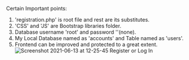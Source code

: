 Certain Important points:

1. 'registration.php' is root file and rest are its substitutes.
2. 'CSS' and 'JS' are Bootstrap libraries folder.
3. Database username 'root' and password ''(none).
4. My Local Database named as 'accounts' and Table named as 'users'.
5. Frontend can be improved and protected to a great extent.![Screenshot 2021-06-13 at 12-25-45 Register or Log In](https://user-images.githubusercontent.com/63330165/121798274-f4172f00-cc42-11eb-9162-49f61ad80eaf.png)
